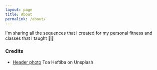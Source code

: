 ```yaml
---
layout: page
title: About
permalink: /about/
---
```


I'm sharing all the sequences that I created for my personal fitness and classes that I taught 💪🏻

### Credits

- [Header photo](https://unsplash.com/photos/DvyEkhT3RUU) Toa Heftiba on Unsplash
